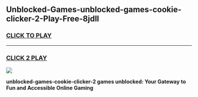 
## Unblocked-Games-unblocked-games-cookie-clicker-2-Play-Free-8jdll
<h3>
<a href="https://premium76.site?title=unblocked-games-cookie-clicker-2&ref=23A">CLICK TO PLAY</a></h3>
<hr>

<h3>
<a href="https://premium76.site?title=unblocked-games-cookie-clicker-2&ref=23A">CLICK 2 PLAY</a>
  
</h3>

<a href="https://premium76.site?title=unblocked-games-cookie-clicker-2&ref=23A"><img src="https://clearcache.store/games.png"></a>


**unblocked-games-cookie-clicker-2 games unblocked: Your Gateway to Fun and Accessible Online Gaming**
